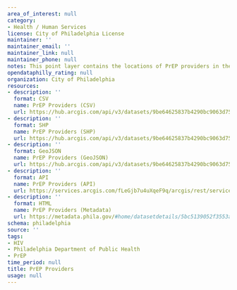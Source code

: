 ```yaml
---
area_of_interest: null
category:
- Health / Human Services
license: City of Philadelphia License
maintainer: ''
maintainer_email: ''
maintainer_link: null
maintainer_phone: null
notes: This point layer contains the locations of PrEP providers in the City of Philadelphia.
opendataphilly_rating: null
organization: City of Philadelphia
resources:
- description: ''
  format: CSV
  name: PrEP Providers (CSV)
  url: https://hub.arcgis.com/api/v3/datasets/9be64625837b4290bc9063d75be1b27a_0/downloads/data?format=csv&spatialRefId=2272&where=1%3D1
- description: ''
  format: SHP
  name: PrEP Providers (SHP)
  url: https://hub.arcgis.com/api/v3/datasets/9be64625837b4290bc9063d75be1b27a_0/downloads/data?format=shp&spatialRefId=2272&where=1%3D1
- description: ''
  format: GeoJSON
  name: PrEP Providers (GeoJSON)
  url: https://hub.arcgis.com/api/v3/datasets/9be64625837b4290bc9063d75be1b27a_0/downloads/data?format=geojson&spatialRefId=4326&where=1%3D1
- description: ''
  format: API
  name: PrEP Providers (API)
  url: https://services.arcgis.com/fLeGjb7u4uXqeF9q/arcgis/rest/services/PrEP_PROVIDERS/FeatureServer/0/query?outFields=*&where=1%3D1
- description: ''
  format: HTML
  name: PrEP Providers (Metadata)
  url: https://metadata.phila.gov/#home/datasetdetails/5bc5139052f3553adb2f162c/representationdetails/5bc5139652f3553adb2f1634/
schema: philadelphia
source: ''
tags:
- HIV
- Philadelphia Department of Public Health
- PrEP
time_period: null
title: PrEP Providers
usage: null
---
```

